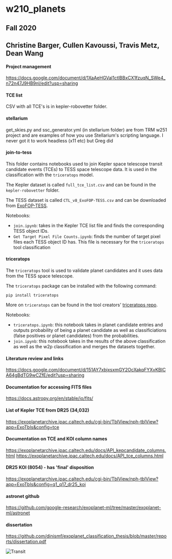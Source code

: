 # w210_planets
## Fall 2020
## Christine Barger, Cullen Kavoussi, Travis Metz, Dean Wang

#### Project management
https://docs.google.com/document/d/1XaAeHGVal1ctlBBxCX1fzuqN_SWe4_n72n47J9HB9nI/edit?usp=sharing 

#### TCE list
CSV with all TCE's is in kepler-robovetter folder.

#### stellarium
get_skies.py and ssc_generator.yml (in stellarium folder) are from TRM w251 project and are examples of how you use Stellarium's scripting language.  I never got it to work headless (x11 etc) but Greg did

#### join-to-tess
This folder contains notebooks used to join Kepler space telescope transit candidate events (TCEs) to TESS space telescope data. It is used in the classification with the `triceratops` model.

The Kepler dataset is called `full_tce_list.csv` and can be found in the `kepler-robovetter` folder. 

The TESS dataset is called `CTL_v8_ExoFOP-TESS.csv` and can be downloaded from [ExoFOP-TESS](https://exofop.ipac.caltech.edu/tess/).

Notebooks:
* `join.ipynb`: takes in the Kepler TCE list file and finds the corresponding TESS object IDs.
* `Get Target Pixel File Counts.ipynb`: finds the number of target pixel files each TESS object ID has. This file is necessary for the `triceratops` tool classification

#### triceratops
The `triceratops` tool is used to validate planet candidates and it uses data from the TESS space telescope.

The `triceratops` package can be installed with the following command:

```
pip install triceratops
```

More on `triceratops` can be found in the tool creators' [triceratops repo](https://github.com/stevengiacalone/triceratops).

Notebooks:
* `triceratops.ipynb`: this notebook takes in planet candidate entries and outputs probability of being a planet candidate as well as classificiations (false positives or planet candidates) from the probabilities.
* `join.ipynb`: this notebook takes in the results of the above classification as well as the w2p classification and merges the datasets together.

#### Literature review and links
https://docs.google.com/document/d/151AY7xbjxsxmGY2OcXakqFYXvKBICA64gBdTG9wCZfE/edit?usp=sharing 

#### Documentation for accessing FITS files
https://docs.astropy.org/en/stable/io/fits/

#### List of Kepler TCE from DR25 (34,032)
https://exoplanetarchive.ipac.caltech.edu/cgi-bin/TblView/nph-tblView?app=ExoTbls&config=tce

#### Documentation on TCE and KOI column names
https://exoplanetarchive.ipac.caltech.edu/docs/API_kepcandidate_columns.html
https://exoplanetarchive.ipac.caltech.edu/docs/API_tce_columns.html



#### DR25 KOI (8054) - has 'final' disposition
https://exoplanetarchive.ipac.caltech.edu/cgi-bin/TblView/nph-tblView?app=ExoTbls&config=q1_q17_dr25_koi


#### astronet github
https://github.com/google-research/exoplanet-ml/tree/master/exoplanet-ml/astronet

#### dissertation
https://github.com/dinismf/exoplanet_classification_thesis/blob/master/reports/dissertation.pdf

![Transit](/images/TRANSIT.gif)